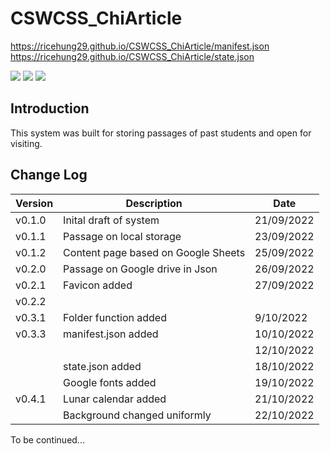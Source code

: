 # CSWCSS_ChiArticle

https://ricehung29.github.io/CSWCSS_ChiArticle/manifest.json
https://ricehung29.github.io/CSWCSS_ChiArticle/state.json

![](https://img.shields.io/github/stars/ricehung29/CSWCSS_ChiArticle.svg) 
![](https://img.shields.io/github/forks/ricehung29/CSWCSS_ChiArticle.svg) 
![](https://img.shields.io/github/issues/ricehung29/CSWCSS_ChiArticle.svg) 

## Introduction 
  This system was built for storing passages of past students and open for visiting.
  
## Change Log
| Version | Description | Date |
| ---- |----| ---- |
| v0.1.0| Inital draft of system| 21/09/2022 |
| v0.1.1| Passage on local storage| 23/09/2022 |
| v0.1.2| Content page based on Google Sheets | 25/09/2022 |
| v0.2.0| Passage on Google drive in Json| 26/09/2022 |
| v0.2.1| Favicon added| 27/09/2022|
| v0.2.2| ||
|v0.3.1| Folder function added| 9/10/2022|
|v0.3.3| manifest.json added|10/10/2022|
|||12/10/2022|
||state.json added|18/10/2022|
||Google fonts added|19/10/2022|
|v0.4.1|Lunar calendar added|21/10/2022|
||Background changed uniformly|22/10/2022|


To be continued...
